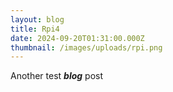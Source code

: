 ```yaml
---
layout: blog
title: Rpi4
date: 2024-09-20T01:31:00.000Z
thumbnail: /images/uploads/rpi.png
---
```

Another test ***blog*** post

